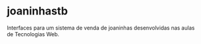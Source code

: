 # joaninhastb
Interfaces para um sistema de venda de joaninhas desenvolvidas nas aulas de Tecnologias Web.
